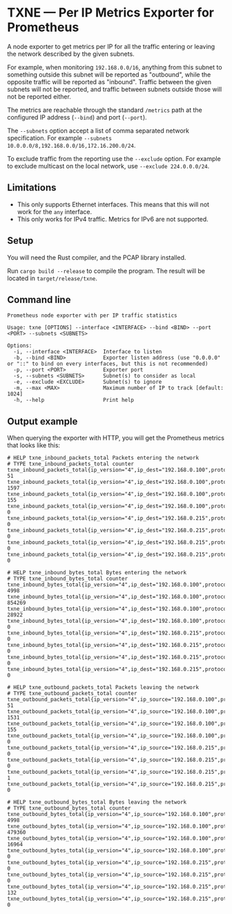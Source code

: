 # TXNE — Per IP Metrics Exporter for Prometheus

A node exporter to get metrics per IP for all the traffic entering or
leaving the network described by the given subnets.

For example, when monitoring `192.168.0.0/16`, anything from this
subnet to something outside this subnet will be reported as
"outbound", while the opposite traffic will be reported as "inbound".
Traffic between the given subnets will not be reported, and traffic
between subnets outside those will not be reported either.

The metrics are reachable through the standard `/metrics` path at the
configured IP address (`--bind`) and port (`--port`).

The `--subnets` option accept a list of comma separated network
specification. For example `--subnets
10.0.0.0/8,192.168.0.0/16,172.16.200.0/24`.

To exclude traffic from the reporting use the `--exclude` option. For
example to exclude multicast on the local network, use `--exclude
224.0.0.0/24`.

## Limitations

 - This only supports Ethernet interfaces. This means that this will
   not work for the `any` interface.
 - This only works for IPv4 traffic. Metrics for IPv6 are not supported.

## Setup

You will need the Rust compiler, and the PCAP library installed.

Run `cargo build --release` to compile the program. The result will be
located in `target/release/txne`.

## Command line

```
Prometheus node exporter with per IP traffic statistics

Usage: txne [OPTIONS] --interface <INTERFACE> --bind <BIND> --port <PORT> --subnets <SUBNETS>

Options:
  -i, --interface <INTERFACE>  Interface to listen
  -b, --bind <BIND>            Exporter listen address (use "0.0.0.0" or "::" to bind on every interfaces, but this is not recommended)
  -p, --port <PORT>            Exporter port
  -s, --subnets <SUBNETS>      Subnet(s) to consider as local
  -e, --exclude <EXCLUDE>      Subnet(s) to ignore
  -m, --max <MAX>              Maximum number of IP to track [default: 1024]
  -h, --help                   Print help
```

## Output example

When querying the exporter with HTTP, you will get the Prometheus
metrics that looks like this:

```
# HELP txne_inbound_packets_total Packets entering the network
# TYPE txne_inbound_packets_total counter
txne_inbound_packets_total{ip_version="4",ip_dest="192.168.0.100",protocol="icmp"} 51
txne_inbound_packets_total{ip_version="4",ip_dest="192.168.0.100",protocol="tcp"} 1597
txne_inbound_packets_total{ip_version="4",ip_dest="192.168.0.100",protocol="udp"} 155
txne_inbound_packets_total{ip_version="4",ip_dest="192.168.0.100",protocol="other"} 0
txne_inbound_packets_total{ip_version="4",ip_dest="192.168.0.215",protocol="icmp"} 0
txne_inbound_packets_total{ip_version="4",ip_dest="192.168.0.215",protocol="tcp"} 0
txne_inbound_packets_total{ip_version="4",ip_dest="192.168.0.215",protocol="udp"} 0
txne_inbound_packets_total{ip_version="4",ip_dest="192.168.0.215",protocol="other"} 0

# HELP txne_inbound_bytes_total Bytes entering the network
# TYPE txne_inbound_bytes_total counter
txne_inbound_bytes_total{ip_version="4",ip_dest="192.168.0.100",protocol="icmp"} 4998
txne_inbound_bytes_total{ip_version="4",ip_dest="192.168.0.100",protocol="tcp"} 854269
txne_inbound_bytes_total{ip_version="4",ip_dest="192.168.0.100",protocol="udp"} 28922
txne_inbound_bytes_total{ip_version="4",ip_dest="192.168.0.100",protocol="other"} 0
txne_inbound_bytes_total{ip_version="4",ip_dest="192.168.0.215",protocol="icmp"} 0
txne_inbound_bytes_total{ip_version="4",ip_dest="192.168.0.215",protocol="tcp"} 0
txne_inbound_bytes_total{ip_version="4",ip_dest="192.168.0.215",protocol="udp"} 0
txne_inbound_bytes_total{ip_version="4",ip_dest="192.168.0.215",protocol="other"} 0

# HELP txne_outbound_packets_total Packets leaving the network
# TYPE txne_outbound_packets_total counter
txne_outbound_packets_total{ip_version="4",ip_source="192.168.0.100",protocol="icmp"} 51
txne_outbound_packets_total{ip_version="4",ip_source="192.168.0.100",protocol="tcp"} 1531
txne_outbound_packets_total{ip_version="4",ip_source="192.168.0.100",protocol="udp"} 155
txne_outbound_packets_total{ip_version="4",ip_source="192.168.0.100",protocol="other"} 0
txne_outbound_packets_total{ip_version="4",ip_source="192.168.0.215",protocol="icmp"} 0
txne_outbound_packets_total{ip_version="4",ip_source="192.168.0.215",protocol="tcp"} 0
txne_outbound_packets_total{ip_version="4",ip_source="192.168.0.215",protocol="udp"} 1
txne_outbound_packets_total{ip_version="4",ip_source="192.168.0.215",protocol="other"} 0

# HELP txne_outbound_bytes_total Bytes leaving the network
# TYPE txne_outbound_bytes_total counter
txne_outbound_bytes_total{ip_version="4",ip_source="192.168.0.100",protocol="icmp"} 4998
txne_outbound_bytes_total{ip_version="4",ip_source="192.168.0.100",protocol="tcp"} 479360
txne_outbound_bytes_total{ip_version="4",ip_source="192.168.0.100",protocol="udp"} 16964
txne_outbound_bytes_total{ip_version="4",ip_source="192.168.0.100",protocol="other"} 0
txne_outbound_bytes_total{ip_version="4",ip_source="192.168.0.215",protocol="icmp"} 0
txne_outbound_bytes_total{ip_version="4",ip_source="192.168.0.215",protocol="tcp"} 0
txne_outbound_bytes_total{ip_version="4",ip_source="192.168.0.215",protocol="udp"} 132
txne_outbound_bytes_total{ip_version="4",ip_source="192.168.0.215",protocol="other"} 0
```
